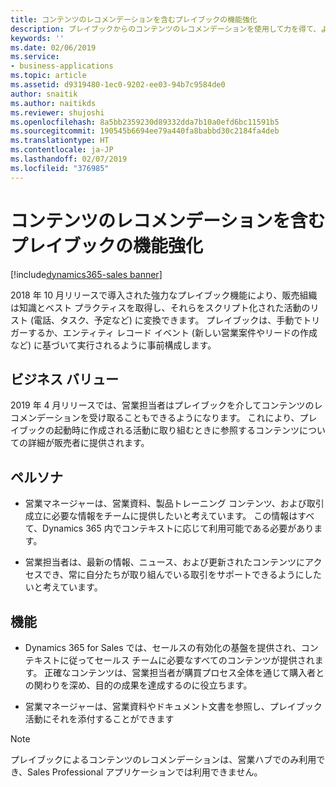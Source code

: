 ```yaml
---
title: コンテンツのレコメンデーションを含むプレイブックの機能強化
description: プレイブックからのコンテンツのレコメンデーションを使用して力を得て、より多くの取引を成立させてください。
keywords: ''
ms.date: 02/06/2019
ms.service:
- business-applications
ms.topic: article
ms.assetid: d9319480-1ec0-9202-ee03-94b7c9584de0
author: snaitik
ms.author: naitikds
ms.reviewer: shujoshi
ms.openlocfilehash: 8a5bb2359230d89332dda7b10a0efd6bc11591b5
ms.sourcegitcommit: 190545b6694ee79a440fa8babbd30c2184fa4deb
ms.translationtype: HT
ms.contentlocale: ja-JP
ms.lasthandoff: 02/07/2019
ms.locfileid: "376985"
---
```

#  <a name="playbook-enhancements-with-content-recommendations"></a>コンテンツのレコメンデーションを含むプレイブックの機能強化
[!include[dynamics365-sales banner](../includes/dynamics365-sales.md)]



2018 年 10 月リリースで導入された強力なプレイブック機能により、販売組織は知識とベスト プラクティスを取得し、それらをスクリプト化された活動のリスト (電話、タスク、予定など) に変換できます。 プレイブックは、手動でトリガーするか、エンティティ レコード イベント (新しい営業案件やリードの作成など) に基づいて実行されるように事前構成します。 

## <a name="business-value"></a>ビジネス バリュー 

2019 年 4 月リリースでは、営業担当者はプレイブックを介してコンテンツのレコメンデーションを受け取ることもできるようになります。 これにより、プレイブックの起動時に作成される活動に取り組むときに参照するコンテンツについての詳細が販売者に提供されます。

## <a name="personas"></a>ペルソナ

-   営業マネージャーは、営業資料、製品トレーニング コンテンツ、および取引成立に必要な情報をチームに提供したいと考えています。 この情報はすべて、Dynamics 365 内でコンテキストに応じて利用可能である必要があります。

-   営業担当者は、最新の情報、ニュース、および更新されたコンテンツにアクセスでき、常に自分たちが取り組んでいる取引をサポートできるようにしたいと考えています。

## <a name="features"></a>機能

-   Dynamics 365 for Sales では、セールスの有効化の基盤を提供され、コンテキストに従ってセールス チームに必要なすべてのコンテンツが提供されます。 正確なコンテンツは、営業担当者が購買プロセス全体を通じて購入者との関わりを深め、目的の成果を達成するのに役立ちます。
    
-   営業マネージャーは、営業資料やドキュメント文書を参照し、プレイブック活動にそれを添付することができます

> [!NOTE]
> プレイブックによるコンテンツのレコメンデーションは、営業ハブでのみ利用でき、Sales Professional アプリケーションでは利用できません。
